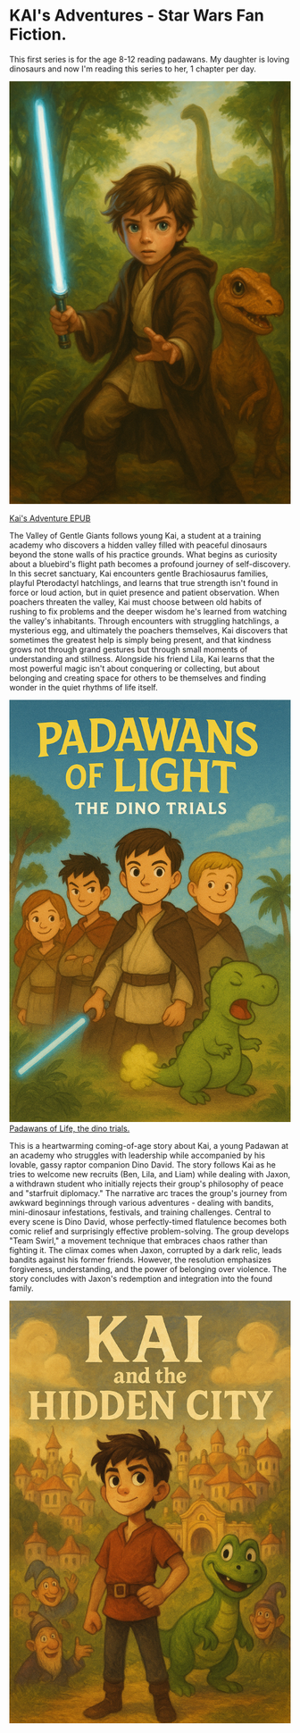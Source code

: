 # KAI's Adventures - Star Wars Fan Fiction.

This first series is for the age 8-12 reading padawans. My daughter is loving dinosaurs and now I'm reading this series to her, 1 chapter per day. 



![Kai's Adventure](https://github.com/tbiens/My-Books/blob/main/book1cover.png?raw=true)

[Kai's Adventure EPUB](https://github.com/tbiens/My-Books/raw/refs/heads/main/kai_adventures.epub)

The Valley of Gentle Giants follows young Kai, a student at a training academy who discovers a hidden valley filled with peaceful dinosaurs beyond the stone walls of his practice grounds. What begins as curiosity about a bluebird's flight path becomes a profound journey of self-discovery. In this secret sanctuary, Kai encounters gentle Brachiosaurus families, playful Pterodactyl hatchlings, and learns that true strength isn't found in force or loud action, but in quiet presence and patient observation.
When poachers threaten the valley, Kai must choose between old habits of rushing to fix problems and the deeper wisdom he's learned from watching the valley's inhabitants. Through encounters with struggling hatchlings, a mysterious egg, and ultimately the poachers themselves, Kai discovers that sometimes the greatest help is simply being present, and that kindness grows not through grand gestures but through small moments of understanding and stillness.
Alongside his friend Lila, Kai learns that the most powerful magic isn't about conquering or collecting, but about belonging and creating space for others to be themselves and finding wonder in the quiet rhythms of life itself.



![Padawans of Light, the dino trials.](https://github.com/tbiens/My-Books/blob/main/book2cover.png?raw=true)
[Padawans of Life, the dino trials.](https://github.com/tbiens/My-Books/raw/refs/heads/main/padawans_of_light.epub)


This is a heartwarming coming-of-age story about Kai, a young Padawan at an academy who struggles with leadership while accompanied by his lovable, gassy raptor companion Dino David. The story follows Kai as he tries to welcome new recruits (Ben, Lila, and Liam) while dealing with Jaxon, a withdrawn student who initially rejects their group's philosophy of peace and "starfruit diplomacy."
The narrative arc traces the group's journey from awkward beginnings through various adventures - dealing with bandits, mini-dinosaur infestations, festivals, and training challenges. Central to every scene is Dino David, whose perfectly-timed flatulence becomes both comic relief and surprisingly effective problem-solving. The group develops "Team Swirl," a movement technique that embraces chaos rather than fighting it.
The climax comes when Jaxon, corrupted by a dark relic, leads bandits against his former friends. However, the resolution emphasizes forgiveness, understanding, and the power of belonging over violence. The story concludes with Jaxon's redemption and integration into the found family.


![Kai and the Hidden City](https://github.com/tbiens/My-Books/blob/main/book3cover.png?raw=true)
